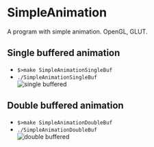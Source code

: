 # SimpleAnimation
A program with simple animation. OpenGL, GLUT.

## Single buffered animation

- `$>make SimpleAnimationSingleBuf`
- `./SimpleAnimationSingleBuf` \
  ![single buffered](https://github.com/Vojan-Najov/SimpleAnimation/blob/main/misc/single_buffered_animation.gif)

## Double buffered animation

- `$>make SimpleAnimationDoubleBuf`
- `./SimpleAnimationDoubleBuf` \
  ![double buffered](https://github.com/Vojan-Najov/SimpleAnimation/blob/main/misc/double_buffered_animation.gif)

